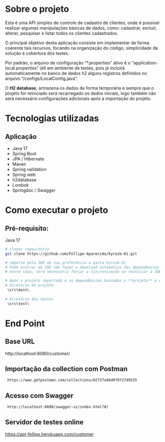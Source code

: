 # Sobre o projeto

Esta é uma API simples de controle de cadastro de clientes, onde é possível realizar algumas manipulações básicas de dados, como: cadastrar, excluir, alterar, pesquisar e listar todos os clientes cadastrados.

O principal objetivo desta aplicação consiste em implementar de forma coerente tais recursos, focando na organização do código, simplicidade da solução e cobertura dos testes.
 
Por padrão, o arquivo de configuração “*.properties” ativo é o “application-local.properties” útil em ambiente de testes, pois já incluirá automaticamente no banco de dados h2 alguns registros definidos no arquivo “/configs/LocalConfig.java”.

O **H2 database**, armazena os dados de forma temporária e sempre que o projeto for reiniciado será recarregado os dados iniciais, logo também não será necessário configurações adicionais após a importação do projeto. 

# Tecnologias utilizadas
## Aplicação
- Java 17
- Spring Boot
- JPA / Hibernate
- Maven
- Spring validation
- Spring web
- h2database
- Lombok
- Springdoc / Swagger

# Como executar o projeto

## Pré-requisito: 
 Java 17

```bash
# clonar repositório
git clone https://github.com/Fellipe-Aparecido/kyrosb-01.git

# importe pela IDE de sua preferência a pasta kyrosb-01
# Pode ocorrer da IDE não fazer o download automático das dependências especificadas no arquivo pom.xml, 
# neste caso, será necessário forçar a sincronização ou reiniciar a IDE.

# Após o projeto importado e as dependências baixadas o **projeto** e os **testes** poderão ser executados normalmente pela própria IDE.
# Diretório do projeto
 \src\main\
 
# Diretório dos testes
 \src\test\
```

# End Point

## Base URL
 http://localhost:8080/customer/

## Importação da collection com Postman
```bash
 https://www.getpostman.com/collections/02727a4bd070727d9535
 ```
## Acesso com Swagger
```bash
 http://localhost:8080/swagger-ui/index.html?#/
```
## Servidor de testes online
https://api-fellipe.herokuapp.com/customer
